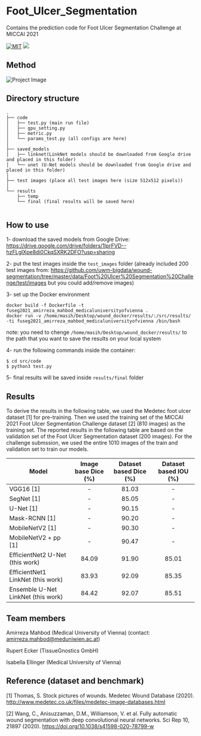 # Foot_Ulcer_Segmentation
Contains the prediction code for Foot Ulcer Segmentation Challenge at MICCAI 2021

[![MIT](https://img.shields.io/badge/license-MIT-brightgreen.svg)](https://github.com/shunk031/chainer-skin-lesion-detector/blob/master/LICENSE)
![](https://img.shields.io/badge/keras-tensorflow-blue.svg)

## Method
![Project Image](https://github.com/masih4/Foot_Ulcer_Segmentation/blob/main/git_image/method.png)


## Directory structure
```
.
├── code
│   ├── test.py (main run file)
│   ├── gpu_setting.py
│   ├── metric.py
│   └── params_test.py (all configs are here)
│
├── saved_models
│   ├── linknet(LinkNet models should be downloaded from Google drive and placed in this folder)
│   └── unet (U-Net models should be downloaded from Google drive and placed in this folder)
│
├── test images (place all test images here (size 512x512 pixels))
│
└── results
    ├── temp
    └── final (final results will be saved here)
 
```

## How to use
1- download the saved models from Google Drive: https://drive.google.com/drive/folders/1lprFVD--hzFLglXpe8di0CkqSXRK2DFO?usp=sharing

2- put the test images inside the `test_images` folder (already included 200 test images from: https://github.com/uwm-bigdata/wound-segmentation/tree/master/data/Foot%20Ulcer%20Segmentation%20Challenge/test/images but you could add/remove images)

3- set up the Docker environment
```
docker build -f Dockerfile -t fuseg2021_amirreza_mahbod_medicaluniversityofvienna .
docker run -v /home/masih/Desktop/wound_docker/results/:/src/results/ -ti fuseg2021_amirreza_mahbod_medicaluniversityofvienna /bin/bash
```
note: you need to chenge `/home/masih/Desktop/wound_docker/results/` to the path that you want to save the results on your local system

4- run the following commands inside the container:
```
$ cd src/code
$ python3 test.py 
```
5- final results will be saved inside `results/final` folder

## Results
To derive the results in the following table, we used the Medetec foot ulcer dataset [1] for pre-training. Then we used the training set of the MICCAI 2021 Foot Ulcer Segmentation Challenge dataset [2] (810 images) as the training set. The reported results in the following table are based on the validation set of the Foot Ulcer Segmentation dataset (200 images). For the challenge submssion, we used the entire 1010 images of the train and validation set to train our models. 

| Model                             | Image base Dice (%)  | Dataset based Dice (%)  | Dataset based IOU (%)      |
| --------------------------------  |:--------------------:|:-----------------------:|:--------------------------:|
| VGG16  [1]                        |         -            |   81.03                 |   -                        |
| SegNet [1]                        |         -            |   85.05                 |   -                        |
| U-Net [1]                         |         -            |   90.15                 |   -                        |
| Mask-RCNN  [1]                    |         -            |   90.20                 |   -                        |
| MobileNetV2 [1]                   |         -            |   90.30                 |   -                        |
| MobileNetV2 + pp [1]              |         -            |   90.47                 |   -                        |
| EfficientNet2 U-Net (this work)   |         84.09        |   91.90                 |  85.01                     |
| EfficientNet1 LinkNet (this work) |         83.93        |   92.09                 |  85.35                     |
| Ensemble U-Net LinkNet (this work)|         84.42        |   92.07                 |  85.51                     |

## Team members
Amirreza Mahbod (Medical University of Vienna) (contact: amirreza.mahbod@meduniwien.ac.at)

Rupert Ecker (TissueGnostics GmbH)

Isabella Ellinger (Medical University of Vienna)



## Reference (dataset and benchmark)
[1] Thomas, S. Stock pictures of wounds. Medetec Wound Database (2020). http://www.medetec.co.uk/files/medetec-image-databases.html

[2] Wang, C., Anisuzzaman, D.M., Williamson, V. et al. Fully automatic wound segmentation with deep convolutional neural networks. Sci Rep 10, 21897 (2020). https://doi.org/10.1038/s41598-020-78799-w
